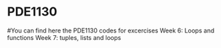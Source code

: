# PDE1130
#You can find here the PDE1130 codes for excercises
Week 6: Loops and functions
Week 7: tuples, lists and loops
